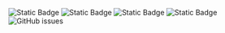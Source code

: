 ![Static Badge](https://img.shields.io/badge/blacklists-60-000000) ![Static Badge](https://img.shields.io/badge/blacklisted-2686220-cc0000) ![Static Badge](https://img.shields.io/badge/whitelisted-2245-00CC00) ![Static Badge](https://img.shields.io/badge/streaming_blacklist-28107-000000) ![GitHub issues](https://img.shields.io/github/issues/fabriziosalmi/blacklists)
